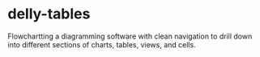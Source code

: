 # delly-tables
Flowchartting a diagramming software with clean navigation to drill down into different sections of charts, tables, views, and cells.
